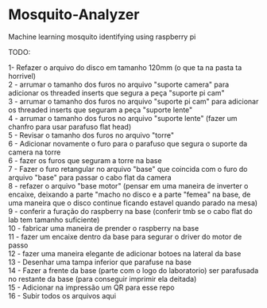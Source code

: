 # Mosquito-Analyzer
Machine learning mosquito identifying using raspberry pi


TODO:

1- Refazer o arquivo do disco em tamanho 120mm (o que ta na pasta ta horrivel)<br />
2 - arrumar o tamanho dos furos no arquivo "suporte camera" para adicionar os threaded inserts que segura a peça "suporte pi cam"<br />
3 - arrumar o tamanho dos furos no arquivo "suporte pi cam" para adicionar os threaded inserts que seguram a peça "suporte lente"<br />
4 - arrumar o tamanho dos furos no arquivo "suporte lente" (fazer um chanfro para usar parafuso flat head)<br />
5 - Revisar o tamanho dos furos no arquivo "torre"<br />
6 - Adicionar novamente o furo para o parafuso que segura o suporte da camera na torre<br />
6 - fazer os furos que seguram a torre na base<br />
7 - Fazer o furo retangular no arquivo "base" que coincida com o furo do arquivo "base" para passar o cabo flat da camera<br />
8 - refazer o arquivo "base motor" (pensar em uma maneira de inverter o encaixe, deixando a parte "macho no disco e a parte "femea" na base, de uma maneira que o disco continue ficando estavel quando parado na mesa)<br />
9 - conferir a furação do raspberry na base (conferir tmb se o cabo flat do lab tem tamanho suficiente)<br />
10 - fabricar uma maneira de prender o raspberry na base<br />
11 - fazer um encaixe dentro da base para segurar o driver do motor de passo<br />
12 - fazer uma maneira elegante de adicionar botoes na lateral da base<br />
13 - Desenhar uma tampa inferior que parafuse na base<br />
14 - Fazer a frente da base (parte com o logo do laboratorio) ser parafusada no restante da base (para conseguir imprimir ela deitada)<br />
15 - Adicionar na impressão um QR para esse repo<br />
16 - Subir todos os arquivos aqui <br />
